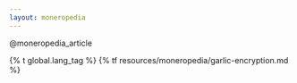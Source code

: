 ```yaml
---
layout: moneropedia
---
```


@moneropedia_article

{% t global.lang_tag %}
{% tf resources/moneropedia/garlic-encryption.md %}
